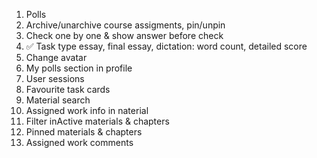 1. Polls
2. Archive/unarchive course assigments, pin/unpin
3. Check one by one & show answer before check
4. ✅ Task type essay, final essay, dictation: word count, detailed score
5. Change avatar
6. My polls section in profile
7. User sessions
8. Favourite task cards
9. Material search
10. Assigned work info in naterial
11. Filter inActive materials & chapters
12. Pinned materials & chapters
13. Assigned work comments
